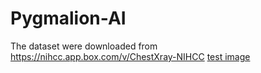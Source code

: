 # Pygmalion-AI
The dataset were downloaded from https://nihcc.app.box.com/v/ChestXray-NIHCC
[test image](https://github.com/kamelbelkadhi/Pygmalion-AI/blob/master/images/result.gif)
